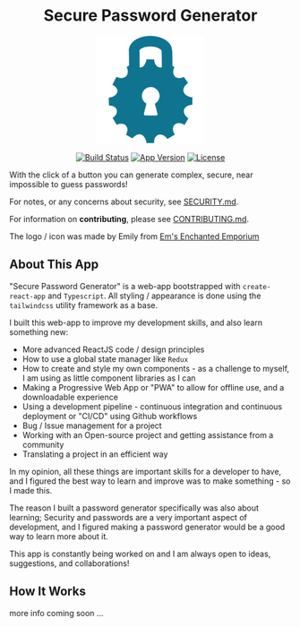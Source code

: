 <div align="center">

# Secure Password Generator

![App Logo](/public/logo192.png)

[![Build Status](https://img.shields.io/github/workflow/status/SamuelQuinones/password-generator/Deploy?logo=github&style=for-the-badge)](https://github.com/SamuelQuinones/password-generator/blob/main/.github/workflows/deploy_to_gh_pages.yml) [![App Version](https://img.shields.io/github/package-json/v/SamuelQuinones/password-generator/main?label=Version&style=for-the-badge)](https://github.com/SamuelQuinones/password-generator/blob/main/package.json#L4) [![License](https://img.shields.io/github/license/SamuelQuinones/password-generator?style=for-the-badge)](https://github.com/SamuelQuinones/password-generator/blob/main/LICENSE)

</div>

With the click of a button you can generate complex, secure, near impossible to guess passwords!

For notes, or any concerns about security, see [SECURITY.md](/SECURITY.md).

For information on **contributing**, please see [CONTRIBUTING.md](/CONTRIBUTING.md).

The logo / icon was made by Emily from [Em's Enchanted Emporium](https://www.instagram.com/em_enchanted_emporium/)

## About This App

"Secure Password Generator" is a web-app bootstrapped with `create-react-app` and `Typescript`. All styling / appearance is done using the `tailwindcss` utility framework as a base.

I built this web-app to improve my development skills, and also learn something new:

- More advanced ReactJS code / design principles
- How to use a global state manager like `Redux`
- How to create and style my own components - as a challenge to myself, I am using as little component libraries as I can
- Making a Progressive Web App or "PWA" to allow for offline use, and a downloadable experience
- Using a development pipeline - continuous integration and continuous deployment or "CI/CD" using Github workflows
- Bug / Issue management for a project
- Working with an Open-source project and getting assistance from a community
- Translating a project in an efficient way

In my opinion, all these things are important skills for a developer to have, and I figured the best way to learn and improve was to make something - so I made this.

The reason I built a password generator specifically was also about learning; Security and passwords are a very important aspect of development, and I figured making a password generator would be a good way to learn more about it.

This app is constantly being worked on and I am always open to ideas, suggestions, and collaborations!

## How It Works

more info coming soon ...
